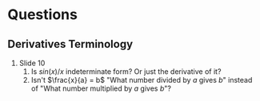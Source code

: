 # Questions
## Derivatives Terminology
1. Slide 10
	1. Is $sin(x)/x$ indeterminate form? Or just the derivative of it?
	2. Isn't $\frac{x}{a} = b$ "What number divided by $a$ gives $b$" instead of "What number multiplied by $a$ gives $b$"?
	
